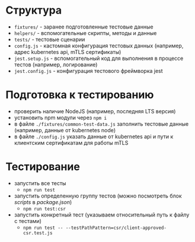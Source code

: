 # Структура

- `fixtures/` - заранее подготовленные тестовые данные
- `helpers/` - вспомогательные скрипты, методы и данные
- `tests/` - тестовые сценарии
- `config.js` - кастомная конфигурация тестовых данных (например, адрес kubernetes api, mTLS сертификаты)
- `jest.setup.js` - вспомогательный код для выполнения в процессе тестов (например, логирование)
- `jest.config.js` - конфигурация тестового фреймворка jest

# Подготовка к тестированию

- проверить наличие NodeJS (например, последняя LTS версия)
- установить npm модули через `npm i` 
- в файле `./fixtures/common-test-data.js` заполнить тестовые данные (например, данные от kubernetes node)
- в файле `./config.js` указать данные от kubernetes api и пути к клиентским сертификатам для работы mTLS

# Тестирование

- запустить все тесты
  - `npm run test`
- запустить определенную группу тестов (можно посмотреть блок *scripts* в *package.json*)
  - `npm run test:csr`
- запустить конкретный тест (указываем относительный путь к файлу с тестами)
  - `npm run test -- --testPathPattern=csr/client-approved-csr.test.js`